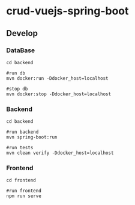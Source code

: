 # crud-vuejs-spring-boot


## Develop

### DataBase
```
cd backend

#run db
mvn docker:run -Ddocker_host=localhost

#stop db
mvn docker:stop -Ddocker_host=localhost
```

### Backend
```
cd backend

#run backend
mvn spring-boot:run

#run tests
mvn clean verify -Ddocker_host=localhost
```

### Frontend
```
cd frontend

#run frontend
npm run serve
```